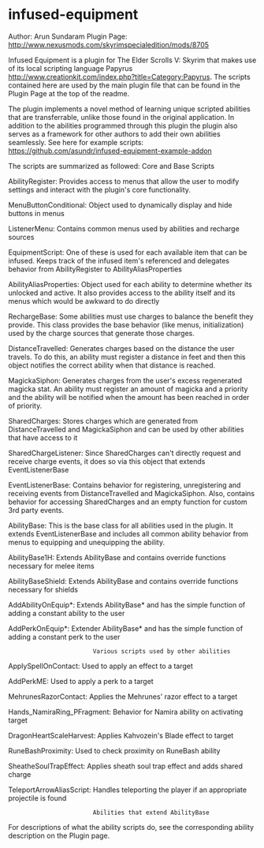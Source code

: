# infused-equipment
Author: Arun Sundaram
Plugin Page:	http://www.nexusmods.com/skyrimspecialedition/mods/8705

Infused Equipment is a plugin for The Elder Scrolls V: Skyrim that makes use of its local scripting language
Papyrus http://www.creationkit.com/index.php?title=Category:Papyrus. The scripts contained here are used by
the main plugin file that can be found in the Plugin Page at the top of the readme.

The plugin implements a novel method of learning unique scripted abilities that are transferrable, unlike
those found in the original application. In addition to the abilities programmed through this plugin the 
plugin also serves as a framework for other authors to add their own abilities seamlessly. See here for
example scripts: https://github.com/asundr/infused-equipment-example-addon


The scripts are summarized as followed:
									Core and Base Scripts
	
AbilityRegister: Provides access to menus that allow the user to modify settings and interact with the
		plugin's core functionality.

MenuButtonConditional: Object used to dynamically display and hide buttons in menus

ListenerMenu: Contains common menus used by abilities and recharge sources
		
EquipmentScript: One of these is used for each available item that can be infused. Keeps track of the
		infused item's referenced and delegates behavior from AbilityRegister to AbilityAliasProperties
		
AbilityAliasProperties:	Object used for each ability to determine whether its unlocked and active. It also
		provides access to the ability itself and its menus which would be awkward to do directly

RechargeBase: Some abilities must use charges to balance the benefit they provide. This class provides the
		base behavior (like menus, initialization) used by the charge sources that generate those charges.
		
DistanceTravelled: Generates charges based on the distance the user travels. To do this, an ability must
		register a distance in feet and then this object notifies the correct ability when that distance
		is reached.
		
MagickaSiphon: Generates charges from the user's excess regenerated magicka stat. An ability must register
		an amount of magicka and a priority and the ability will be notified when the amount has been 
		reached in order of priority.
		
SharedCharges: Stores charges which are generated from DistanceTravelled and MagickaSiphon and can be used
		by other abilities that have access to it

SharedChargeListener: Since SharedCharges can't directly request and receive charge events, it does so via
		this object that extends EventListenerBase
		
EventListenerBase:	Contains behavior for registering, unregistering and receiving events from DistanceTravelled
		and MagickaSiphon. Also, contains behavior for accessing SharedCharges and an empty function for 
		custom 3rd party events.
		
AbilityBase: This is the base class for all abilities used in the plugin. It extends EventListenerBase and
		includes all common ability behavior from menus to equipping and unequipping the ability.
		
AbilityBase1H: Extends AbilityBase and contains override functions necessary for melee items

AbilityBaseShield: Extends AbilityBase and contains override functions necessary for shields

AddAbilityOnEquip*: Extends AbilityBase* and has the simple function of adding a constant ability to the user

AddPerkOnEquip*: Extender AbilityBase* and has the simple function of adding a constant perk to the user


							Various scripts used by other abilities

ApplySpellOnContact: Used to apply an effect to a target

AddPerkME: Used to apply a perk to a target

MehrunesRazorContact: Applies the Mehrunes' razor effect to a target

Hands_NamiraRing_PFragment: Behavior for Namira ability on activating target

DragonHeartScaleHarvest: Applies Kahvozein's Blade effect to target

RuneBashProximity: Used to check proximity on RuneBash ability

SheatheSoulTrapEffect: Applies sheath soul trap effect and adds shared charge

TeleportArrowAliasScript: Handles teleporting the player if an appropriate projectile is found


							Abilities that extend AbilityBase

For descriptions of what the ability scripts do, see the corresponding ability description on the Plugin page.
